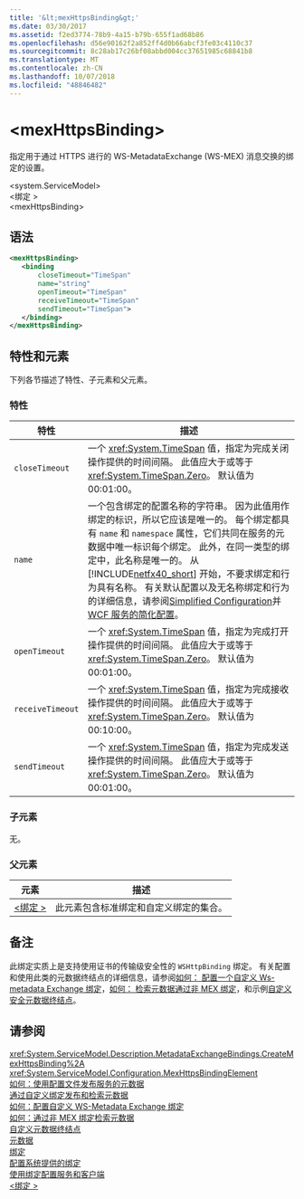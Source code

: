 ```yaml
---
title: '&lt;mexHttpsBinding&gt;'
ms.date: 03/30/2017
ms.assetid: f2ed3774-78b9-4a15-b79b-655f1ad68b86
ms.openlocfilehash: d56e90162f2a852ff4d0b66abcf3fe03c4110c37
ms.sourcegitcommit: 8c28ab17c26bf08abbd004cc37651985c68841b8
ms.translationtype: MT
ms.contentlocale: zh-CN
ms.lasthandoff: 10/07/2018
ms.locfileid: "48846482"
---
```

# <a name="ltmexhttpsbindinggt"></a>&lt;mexHttpsBinding&gt;
指定用于通过 HTTPS 进行的 WS-MetadataExchange (WS-MEX) 消息交换的绑定的设置。  
  
 \<system.ServiceModel>  
\<绑定 >  
\<mexHttpsBinding>  
  
## <a name="syntax"></a>语法  
  
```xml  
<mexHttpsBinding>  
   <binding   
       closeTimeout="TimeSpan"   
       name="string"   
       openTimeout="TimeSpan"   
       receiveTimeout="TimeSpan"  
       sendTimeout="TimeSpan">  
   </binding>  
</mexHttpsBinding>  
```  
  
## <a name="attributes-and-elements"></a>特性和元素  
 下列各节描述了特性、子元素和父元素。  
  
### <a name="attributes"></a>特性  
  
|特性|描述|  
|---------------|-----------------|  
|`closeTimeout`|一个 <xref:System.TimeSpan> 值，指定为完成关闭操作提供的时间间隔。 此值应大于或等于 <xref:System.TimeSpan.Zero>。 默认值为 00:01:00。|  
|`name`|一个包含绑定的配置名称的字符串。 因为此值用作绑定的标识，所以它应该是唯一的。 每个绑定都具有 `name` 和 `namespace` 属性，它们共同在服务的元数据中唯一标识每个绑定。 此外，在同一类型的绑定中，此名称是唯一的。 从 [!INCLUDE[netfx40_short](../../../../../includes/netfx40-short-md.md)] 开始，不要求绑定和行为具有名称。 有关默认配置以及无名称绑定和行为的详细信息，请参阅[Simplified Configuration](../../../../../docs/framework/wcf/simplified-configuration.md)并[WCF 服务的简化配置](../../../../../docs/framework/wcf/samples/simplified-configuration-for-wcf-services.md)。|  
|`openTimeout`|一个 <xref:System.TimeSpan> 值，指定为完成打开操作提供的时间间隔。 此值应大于或等于 <xref:System.TimeSpan.Zero>。 默认值为 00:01:00。|  
|`receiveTimeout`|一个 <xref:System.TimeSpan> 值，指定为完成接收操作提供的时间间隔。 此值应大于或等于 <xref:System.TimeSpan.Zero>。 默认值为 00:10:00。|  
|`sendTimeout`|一个 <xref:System.TimeSpan> 值，指定为完成发送操作提供的时间间隔。 此值应大于或等于 <xref:System.TimeSpan.Zero>。 默认值为 00:01:00。|  
  
### <a name="child-elements"></a>子元素  
 无。  
  
### <a name="parent-elements"></a>父元素  
  
|元素|描述|  
|-------------|-----------------|  
|[\<绑定 >](../../../../../docs/framework/configure-apps/file-schema/wcf/bindings.md)|此元素包含标准绑定和自定义绑定的集合。|  
  
## <a name="remarks"></a>备注  
 此绑定实质上是支持使用证书的传输级安全性的 `WSHttpBinding` 绑定。 有关配置和使用此类的元数据终结点的详细信息，请参阅[如何： 配置一个自定义 Ws-metadata Exchange 绑定](../../../../../docs/framework/wcf/extending/how-to-configure-a-custom-ws-metadata-exchange-binding.md)，[如何： 检索元数据通过非 MEX 绑定](../../../../../docs/framework/wcf/extending/how-to-retrieve-metadata-over-a-non-mex-binding.md)，和示例[自定义安全元数据终结点](../../../../../docs/framework/wcf/samples/custom-secure-metadata-endpoint.md)。  
  
## <a name="see-also"></a>请参阅  
 <xref:System.ServiceModel.Description.MetadataExchangeBindings.CreateMexHttpsBinding%2A>  
 <xref:System.ServiceModel.Configuration.MexHttpsBindingElement>  
 [如何：使用配置文件发布服务的元数据](../../../../../docs/framework/wcf/feature-details/how-to-publish-metadata-for-a-service-using-a-configuration-file.md)  
 [通过自定义绑定发布和检索元数据](../../../../../docs/framework/wcf/extending/publishing-and-retrieving-metadata-over-a-custom-binding.md)  
 [如何：配置自定义 WS-Metadata Exchange 绑定](../../../../../docs/framework/wcf/extending/how-to-configure-a-custom-ws-metadata-exchange-binding.md)  
 [如何：通过非 MEX 绑定检索元数据](../../../../../docs/framework/wcf/extending/how-to-retrieve-metadata-over-a-non-mex-binding.md)  
 [自定义元数据终结点](../../../../../docs/framework/wcf/samples/custom-secure-metadata-endpoint.md)  
 [元数据](../../../../../docs/framework/wcf/feature-details/metadata.md)  
 [绑定](../../../../../docs/framework/wcf/bindings.md)  
 [配置系统提供的绑定](../../../../../docs/framework/wcf/feature-details/configuring-system-provided-bindings.md)  
 [使用绑定配置服务和客户端](../../../../../docs/framework/wcf/using-bindings-to-configure-services-and-clients.md)  
 [\<绑定 >](../../../../../docs/framework/misc/binding.md)
